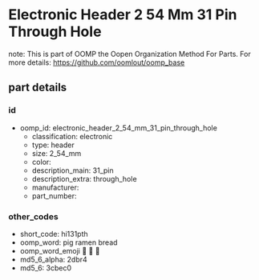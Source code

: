 # Electronic Header 2 54 Mm 31 Pin Through Hole  

note: This is part of OOMP the Oopen Organization Method For Parts. For more details: https://github.com/oomlout/oomp_base

##  part details





### id
* oomp_id: electronic_header_2_54_mm_31_pin_through_hole
  * classification: electronic
  * type: header
  * size: 2_54_mm
  * color: 
  * description_main: 31_pin
  * description_extra: through_hole
  * manufacturer: 
  * part_number: 

### other_codes
* short_code: hi131pth
* oomp_word: pig ramen bread
* oomp_word_emoji :pig: :ramen: :bread:
* md5_6_alpha: 2dbr4
* md5_6: 3cbec0